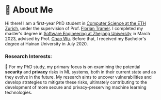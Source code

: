 # 🧐 About Me

Hi there! I am a first-year PhD student in [Computer Science at the ETH Zurich](https://inf.ethz.ch/), under the supervision of Prof. [Florian Tramèr](https://floriantramer.com/).
I completed my master's degree in [Software Engineering at Zhejiang University](http://www.cst.zju.edu.cn/cstenglish/main.htm) in March 2023, advised by Prof. [Chao Wu](https://scholar.google.com.hk/citations?user=gpTPt58AAAAJ&hl=zh-CN).
Before that, I received my Bachelor's degree at Hainan University in July 2020.

<!-- Previously, I interned at Sony AI for half a year, focusing on AI security and model compression. Before that, I also interned at Tencent Youtu Lab for one year, exploring federated learning and adversarial attacks. -->

### **Research Interests**: 
<!--  I am mainly interested in data-centric AI or data-driven machine learning, including data privacy, data security, data efficiency, and data-related applications. My research investigates how to elevate data-centric approaches to improving the performance of machine learning models. Previously, I focused on the following research topics:
- Data Efficiency: Data-Free Knowledge Distillation, Dataset Condensation
- Data Security: Adversarial Examples, Model Inversion
- Data Privacy: Membership Inference Attack
- Data-related Applications: Federated Learning, Imbalanced Learning, Continual Learning
 -->

🤔 For my PhD study,  my primary focus is on examining the potential **security** and **privacy** risks in ML systems, both in their current state and as they evolve in the future. My research aims to uncover vulnerabilities and develop strategies to mitigate these risks, ultimately contributing to the development of more secure and privacy-preserving machine learning technologies.
